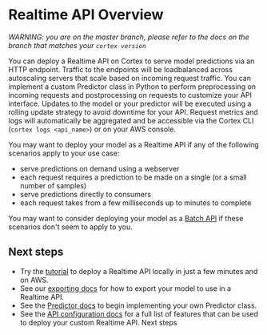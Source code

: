 # Realtime API Overview

_WARNING: you are on the master branch, please refer to the docs on the branch that matches your `cortex version`_

You can deploy a Realtime API on Cortex to serve model predictions via an HTTP endpoint. Traffic to the endpoints will be loadbalanced across autoscaling servers that scale based on incoming request traffic. You can implement a custom Predictor class in Python to perform preprocessing on incoming requests and postprocessing on requests to customize your API interface. Updates to the model or your predictor will be executed using a rolling update strategy to avoid downtime for your API. Request metrics and logs will automatically be aggregated and be accessible via the Cortex CLI (`cortex logs <api_name>`) or on your AWS console.

You may want to deploy your model as a Realtime API if any of the following scenarios apply to your use case:

* serve predictions on demand using a webserver
* each request requires a prediction to be made on a single (or a small number of samples)
* serve predictions directly to consumers
* each request takes from a few milliseconds up to minutes to complete

You may want to consider deploying your model as a [Batch API](#batchapi.md) if these scenarios don't seem to apply to you.

## Next steps

<!-- CORTEX_VERSION_MINOR -->
* Try the [tutorial](../../examples/sklearn/iris-classifier/README.md) to deploy a Realtime API locally in just a few minutes and on AWS.
* See our [exporting docs](../deployments/exporting.md) for how to export your model to use in a Realtime API.
* See the [Predictor docs](syncapi/predictors.md) to begin implementing your own Predictor class.
* See the [API configuration docs](syncapi/api-configuration.md) for a full list of features that can be used to deploy your custom Realtime API.
Next steps

